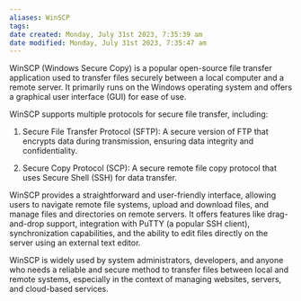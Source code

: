 ```yaml
---
aliases: WinSCP
tags: 
date created: Monday, July 31st 2023, 7:35:39 am
date modified: Monday, July 31st 2023, 7:35:47 am
---
```

WinSCP (Windows Secure Copy) is a popular open-source file transfer application used to transfer files securely between a local computer and a remote server. It primarily runs on the Windows operating system and offers a graphical user interface (GUI) for ease of use.

WinSCP supports multiple protocols for secure file transfer, including:

1. Secure File Transfer Protocol (SFTP): A secure version of FTP that encrypts data during transmission, ensuring data integrity and confidentiality.

2. Secure Copy Protocol (SCP): A secure remote file copy protocol that uses Secure Shell (SSH) for data transfer.

WinSCP provides a straightforward and user-friendly interface, allowing users to navigate remote file systems, upload and download files, and manage files and directories on remote servers. It offers features like drag-and-drop support, integration with PuTTY (a popular SSH client), synchronization capabilities, and the ability to edit files directly on the server using an external text editor.

WinSCP is widely used by system administrators, developers, and anyone who needs a reliable and secure method to transfer files between local and remote systems, especially in the context of managing websites, servers, and cloud-based services.